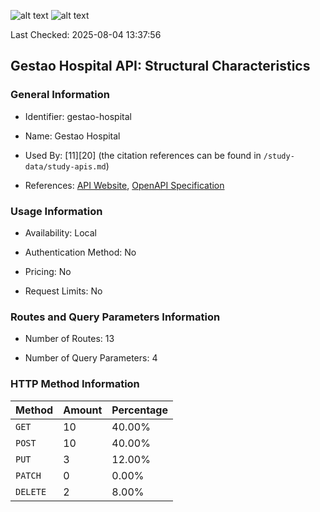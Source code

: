 ![alt text](https://img.shields.io/badge/OpenAPI_Specification-Valid-brightgreen.svg) ![alt text](https://img.shields.io/badge/Server_URL-Invalid-red.svg) 

Last Checked: 2025-08-04 13:37:56

## Gestao Hospital API: Structural Characteristics

### General Information

- Identifier: gestao-hospital

- Name: Gestao Hospital

- Used By: [11][20] (the citation references can be found in `/study-data/study-apis.md`)

- References: [API Website](https://github.com/ValchanOficial/GestaoHospital), [OpenAPI Specification](https://github.com/WebFuzzing/EMB/blob/master/openapi-swagger/gestaohospital-rest.json)

### Usage Information

- Availability: Local

- Authentication Method: No

- Pricing: No

- Request Limits: No

### Routes and Query Parameters Information

- Number of Routes: 13

- Number of Query Parameters: 4

### HTTP Method Information

| Method | Amount | Percentage |
|--------|--------|------------|
| `GET` | 10 | 40.00% |
| `POST` | 10 | 40.00% |
| `PUT` | 3 | 12.00% |
| `PATCH` | 0 | 0.00% |
| `DELETE` | 2 | 8.00% |
